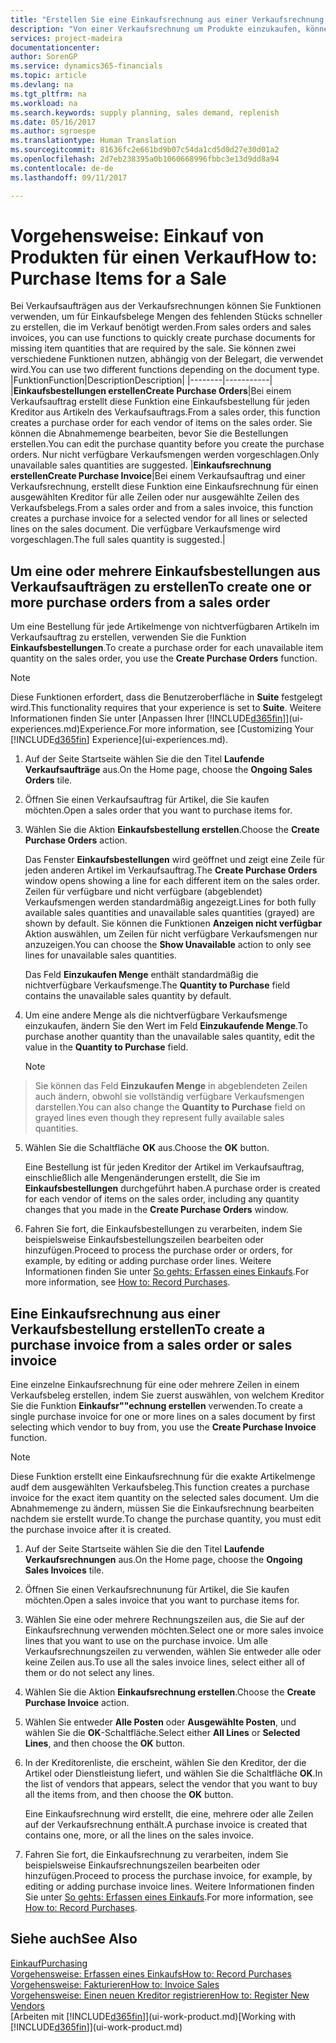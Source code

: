 ```yaml
---
title: "Erstellen Sie eine Einkaufsrechnung aus einer Verkaufsrechnung, um Artikel für einen Verkauf zu kaufen | Microsoft Docs"
description: "Von einer Verkaufsrechnung um Produkte einzukaufen, können Sie eine Einkaufsrechnung für einen Kreditor oder Lieferanten einen erstellen."
services: project-madeira
documentationcenter: 
author: SorenGP
ms.service: dynamics365-financials
ms.topic: article
ms.devlang: na
ms.tgt_pltfrm: na
ms.workload: na
ms.search.keywords: supply planning, sales demand, replenish
ms.date: 05/16/2017
ms.author: sgroespe
ms.translationtype: Human Translation
ms.sourcegitcommit: 81636fc2e661bd9b07c54da1cd5d0d27e30d01a2
ms.openlocfilehash: 2d7eb238395a0b1060668996fbbc3e13d9dd8a94
ms.contentlocale: de-de
ms.lasthandoff: 09/11/2017

---
```

# <a name="how-to-purchase-items-for-a-sale"></a><span data-ttu-id="52170-103">Vorgehensweise: Einkauf von Produkten für einen Verkauf</span><span class="sxs-lookup"><span data-stu-id="52170-103">How to: Purchase Items for a Sale</span></span>
<span data-ttu-id="52170-104">Bei Verkaufsaufträgen aus der Verkaufsrechnungen können Sie Funktionen verwenden, um für Einkaufsbelege Mengen des fehlenden Stücks schneller zu erstellen, die im Verkauf benötigt werden.</span><span class="sxs-lookup"><span data-stu-id="52170-104">From sales orders and sales invoices, you can use functions to quickly create purchase documents for missing item quantities that are required by the sale.</span></span> <span data-ttu-id="52170-105">Sie können zwei verschiedene Funktionen nutzen, abhängig von der Belegart, die verwendet wird.</span><span class="sxs-lookup"><span data-stu-id="52170-105">You can use two different functions depending on the document type.</span></span>
|<span data-ttu-id="52170-106">Funktion</span><span class="sxs-lookup"><span data-stu-id="52170-106">Function</span></span>|<span data-ttu-id="52170-107">Description</span><span class="sxs-lookup"><span data-stu-id="52170-107">Description</span></span>|
|--------|-----------|
|<span data-ttu-id="52170-108">**Einkaufsbestellungen erstellen**</span><span class="sxs-lookup"><span data-stu-id="52170-108">**Create Purchase Orders**</span></span>|<span data-ttu-id="52170-109">Bei einem Verkaufsauftrag erstellt diese Funktion eine Einkaufsbestellung für jeden Kreditor aus Artikeln des Verkaufsauftrags.</span><span class="sxs-lookup"><span data-stu-id="52170-109">From a sales order, this function creates a purchase order for each vendor of items on the sales order.</span></span> <span data-ttu-id="52170-110">Sie können die Abnahmemenge bearbeiten, bevor Sie die Bestellungen erstellen.</span><span class="sxs-lookup"><span data-stu-id="52170-110">You can edit the purchase quantity before you create the purchase orders.</span></span> <span data-ttu-id="52170-111">Nur nicht verfügbare Verkaufsmengen werden vorgeschlagen.</span><span class="sxs-lookup"><span data-stu-id="52170-111">Only unavailable sales quantities are suggested.</span></span>
|<span data-ttu-id="52170-112">**Einkaufsrechnung erstellen**</span><span class="sxs-lookup"><span data-stu-id="52170-112">**Create Purchase Invoice**</span></span>|<span data-ttu-id="52170-113">Bei einem Verkaufsauftrag und einer Verkaufsrechnung, erstellt diese Funktion eine Einkaufsrechnung für einen ausgewählten Kreditor für alle Zeilen oder nur ausgewählte Zeilen des Verkaufsbelegs.</span><span class="sxs-lookup"><span data-stu-id="52170-113">From a sales order and from a sales invoice, this function creates a purchase invoice for a selected vendor for all lines or selected lines on the sales document.</span></span> <span data-ttu-id="52170-114">Die verfügbare Verkaufsmenge wird vorgeschlagen.</span><span class="sxs-lookup"><span data-stu-id="52170-114">The full sales quantity is suggested.</span></span>|

## <a name="to-create-one-or-more-purchase-orders-from-a-sales-order"></a><span data-ttu-id="52170-115">Um eine oder mehrere Einkaufsbestellungen aus Verkaufsaufträgen zu erstellen</span><span class="sxs-lookup"><span data-stu-id="52170-115">To create one or more purchase orders from a sales order</span></span>
<span data-ttu-id="52170-116">Um eine Bestellung für jede Artikelmenge von nichtverfügbaren Artikeln im Verkaufsauftrag zu erstellen, verwenden Sie die Funktion **Einkaufsbestellungen**.</span><span class="sxs-lookup"><span data-stu-id="52170-116">To create a purchase order for each unavailable item quantity on the sales order, you use the **Create Purchase Orders** function.</span></span> 

> [!NOTE]  
>   <span data-ttu-id="52170-117">Diese Funktionen erfordert, dass die Benutzeroberfläche in **Suite** festgelegt wird.</span><span class="sxs-lookup"><span data-stu-id="52170-117">This functionality requires that your experience is set to **Suite**.</span></span> <span data-ttu-id="52170-118">Weitere Informationen finden Sie unter [Anpassen Ihrer [!INCLUDE[d365fin](includes/d365fin_md.md)]](ui-experiences.md)Experience.</span><span class="sxs-lookup"><span data-stu-id="52170-118">For more information, see [Customizing Your [!INCLUDE[d365fin](includes/d365fin_md.md)] Experience](ui-experiences.md).</span></span>

1. <span data-ttu-id="52170-119">Auf der Seite Startseite wählen Sie die den Titel **Laufende Verkaufsaufträge** aus.</span><span class="sxs-lookup"><span data-stu-id="52170-119">On the Home page, choose the **Ongoing Sales Orders** tile.</span></span>
2. <span data-ttu-id="52170-120">Öffnen Sie einen Verkaufsauftrag für Artikel, die Sie kaufen möchten.</span><span class="sxs-lookup"><span data-stu-id="52170-120">Open a sales order that you want to purchase items for.</span></span>
3. <span data-ttu-id="52170-121">Wählen Sie die Aktion **Einkaufsbestellung erstellen**.</span><span class="sxs-lookup"><span data-stu-id="52170-121">Choose the **Create Purchase Orders** action.</span></span>

    <span data-ttu-id="52170-122">Das Fenster **Einkaufsbestellungen** wird geöffnet und zeigt eine Zeile für jeden anderen Artikel im Verkaufsauftrag.</span><span class="sxs-lookup"><span data-stu-id="52170-122">The **Create Purchase Orders** window opens showing a line for each different item on the sales order.</span></span> <span data-ttu-id="52170-123">Zeilen für verfügbare und nicht verfügbare (abgeblendet) Verkaufsmengen werden standardmäßig angezeigt.</span><span class="sxs-lookup"><span data-stu-id="52170-123">Lines for both fully available sales quantities and unavailable sales quantities (grayed) are shown by default.</span></span> <span data-ttu-id="52170-124">Sie können die Funktionen **Anzeigen nicht verfügbar** Aktion auswählen, um Zeilen für nicht verfügbare Verkaufsmengen nur anzuzeigen.</span><span class="sxs-lookup"><span data-stu-id="52170-124">You can choose the **Show Unavailable** action to only see lines for unavailable sales quantities.</span></span>

    <span data-ttu-id="52170-125">Das Feld **Einzukaufen Menge** enthält standardmäßig die nichtverfügbare Verkaufsmenge.</span><span class="sxs-lookup"><span data-stu-id="52170-125">The **Quantity to Purchase** field contains the unavailable sales quantity by default.</span></span>
4. <span data-ttu-id="52170-126">Um eine andere Menge als die nichtverfügbare Verkaufsmenge einzukaufen, ändern Sie den Wert im Feld **Einzukaufende Menge**.</span><span class="sxs-lookup"><span data-stu-id="52170-126">To purchase another quantity than the unavailable sales quantity, edit the value in the **Quantity to Purchase** field.</span></span>

    > [!NOTE]  
>   <span data-ttu-id="52170-127">Sie können das Feld **Einzukaufen Menge** in abgeblendeten Zeilen auch ändern, obwohl sie vollständig verfügbare Verkaufsmengen darstellen.</span><span class="sxs-lookup"><span data-stu-id="52170-127">You can also change the **Quantity to Purchase** field on grayed lines even though they represent fully available sales quantities.</span></span>
5. <span data-ttu-id="52170-128">Wählen Sie die Schaltfläche **OK** aus.</span><span class="sxs-lookup"><span data-stu-id="52170-128">Choose the **OK** button.</span></span> 
    
    <span data-ttu-id="52170-129">Eine Bestellung ist für jeden Kreditor der Artikel im Verkaufsauftrag, einschließlich alle Mengenänderungen erstellt, die Sie im **Einkaufsbestellungen** durchgeführt haben.</span><span class="sxs-lookup"><span data-stu-id="52170-129">A purchase order is created for each vendor of items on the sales order, including any quantity changes that you made in the **Create Purchase Orders** window.</span></span>
7. <span data-ttu-id="52170-130">Fahren Sie fort, die Einkaufsbestellungen zu verarbeiten, indem Sie beispielsweise Einkaufsbestellungszeilen bearbeiten oder hinzufügen.</span><span class="sxs-lookup"><span data-stu-id="52170-130">Proceed to process the purchase order or orders, for example, by editing or adding purchase order lines.</span></span> <span data-ttu-id="52170-131">Weitere Informationen finden Sie unter [So gehts: Erfassen eines Einkaufs](purchasing-how-record-purchases.md).</span><span class="sxs-lookup"><span data-stu-id="52170-131">For more information, see [How to: Record Purchases](purchasing-how-record-purchases.md).</span></span>


## <a name="to-create-a-purchase-invoice-from-a-sales-order-or-sales-invoice"></a><span data-ttu-id="52170-132">Eine Einkaufsrechnung aus einer Verkaufsbestellung erstellen</span><span class="sxs-lookup"><span data-stu-id="52170-132">To create a purchase invoice from a sales order or sales invoice</span></span>
<span data-ttu-id="52170-133">Eine einzelne Einkaufsrechnung für eine oder mehrere Zeilen in einem Verkaufsbeleg erstellen, indem Sie zuerst auswählen, von welchem Kreditor Sie die Funktion **Einkaufsr""echnung erstellen** verwenden.</span><span class="sxs-lookup"><span data-stu-id="52170-133">To create a single purchase invoice for one or more lines on a sales document by first selecting which vendor to buy from, you use the **Create Purchase Invoice** function.</span></span> 

> [!NOTE]  
>   <span data-ttu-id="52170-134">Diese Funktion erstellt eine Einkaufsrechnung für die exakte Artikelmenge audf dem ausgewählten Verkaufsbeleg.</span><span class="sxs-lookup"><span data-stu-id="52170-134">This function creates a purchase invoice for the exact item quantity on the selected sales document.</span></span> <span data-ttu-id="52170-135">Um die Abnahmemenge zu ändern, müssen Sie die Einkaufsrechnung bearbeiten nachdem sie erstellt wurde.</span><span class="sxs-lookup"><span data-stu-id="52170-135">To change the purchase quantity, you must edit the purchase invoice after it is created.</span></span>  

1. <span data-ttu-id="52170-136">Auf der Seite Startseite wählen Sie die den Titel **Laufende Verkaufsrechnungen** aus.</span><span class="sxs-lookup"><span data-stu-id="52170-136">On the Home page, choose the **Ongoing Sales Invoices** tile.</span></span>
2. <span data-ttu-id="52170-137">Öffnen Sie einen Verkaufsrechnunung für Artikel, die Sie kaufen möchten.</span><span class="sxs-lookup"><span data-stu-id="52170-137">Open a sales invoice that you want to purchase items for.</span></span>
3. <span data-ttu-id="52170-138">Wählen Sie eine oder mehrere Rechnungszeilen aus, die Sie auf der Einkaufsrechnung verwenden möchten.</span><span class="sxs-lookup"><span data-stu-id="52170-138">Select one or more sales invoice lines that you want to use on the purchase invoice.</span></span> <span data-ttu-id="52170-139">Um alle Verkaufsrechnungszeilen zu verwenden, wählen Sie entweder alle oder keine Zeilen aus.</span><span class="sxs-lookup"><span data-stu-id="52170-139">To use all the sales invoice lines, select either all of them or do not select any lines.</span></span>
4. <span data-ttu-id="52170-140">Wählen Sie die Aktion **Einkaufsrechnung erstellen**.</span><span class="sxs-lookup"><span data-stu-id="52170-140">Choose the **Create Purchase Invoice** action.</span></span>
5. <span data-ttu-id="52170-141">Wählen Sie entweder **Alle Posten** oder **Ausgewählte Posten**, und wählen Sie die **OK**-Schaltfläche.</span><span class="sxs-lookup"><span data-stu-id="52170-141">Select either **All Lines** or **Selected Lines**, and then choose the **OK** button.</span></span>  
6. <span data-ttu-id="52170-142">In der Kreditorenliste, die erscheint, wählen Sie den Kreditor, der die Artikel oder Dienstleistung liefert, und wählen Sie die Schaltfläche **OK**.</span><span class="sxs-lookup"><span data-stu-id="52170-142">In the list of vendors that appears, select the vendor that you want to buy all the items from, and then choose the **OK** button.</span></span>

    <span data-ttu-id="52170-143">Eine Einkaufsrechnung wird erstellt, die eine, mehrere oder alle Zeilen auf der Verkaufsrechnung enthält.</span><span class="sxs-lookup"><span data-stu-id="52170-143">A purchase invoice is created that contains one, more, or all the lines on the sales invoice.</span></span>
7. <span data-ttu-id="52170-144">Fahren Sie fort, die Einkaufsrechnung zu verarbeiten, indem Sie beispielsweise Einkaufsrechnungszeilen bearbeiten oder hinzufügen.</span><span class="sxs-lookup"><span data-stu-id="52170-144">Proceed to process the purchase invoice, for example, by editing or adding purchase invoice lines.</span></span> <span data-ttu-id="52170-145">Weitere Informationen finden Sie unter [So gehts: Erfassen eines Einkaufs](purchasing-how-record-purchases.md).</span><span class="sxs-lookup"><span data-stu-id="52170-145">For more information, see [How to: Record Purchases](purchasing-how-record-purchases.md).</span></span>

## <a name="see-also"></a><span data-ttu-id="52170-146">Siehe auch</span><span class="sxs-lookup"><span data-stu-id="52170-146">See Also</span></span>
[<span data-ttu-id="52170-147">Einkauf</span><span class="sxs-lookup"><span data-stu-id="52170-147">Purchasing</span></span>](purchasing-manage-purchasing.md)  
[<span data-ttu-id="52170-148">Vorgehensweise: Erfassen eines Einkaufs</span><span class="sxs-lookup"><span data-stu-id="52170-148">How to: Record Purchases</span></span>](purchasing-how-record-purchases.md)  
[<span data-ttu-id="52170-149">Vorgehensweise: Fakturieren</span><span class="sxs-lookup"><span data-stu-id="52170-149">How to: Invoice Sales</span></span>](sales-how-invoice-sales.md)  
[<span data-ttu-id="52170-150">Vorgehensweise: Einen neuen Kreditor registrieren</span><span class="sxs-lookup"><span data-stu-id="52170-150">How to: Register New Vendors</span></span>](purchasing-how-register-new-vendors.md)  
<span data-ttu-id="52170-151">[Arbeiten mit [!INCLUDE[d365fin](includes/d365fin_md.md)]](ui-work-product.md)</span><span class="sxs-lookup"><span data-stu-id="52170-151">[Working with [!INCLUDE[d365fin](includes/d365fin_md.md)]](ui-work-product.md)</span></span>

